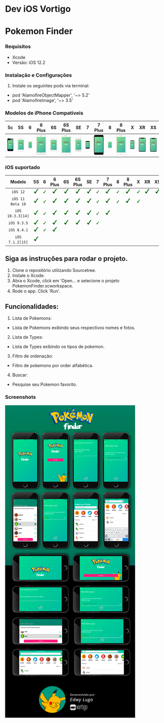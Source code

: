 # Dev iOS Vortigo

# Pokemon Finder #

### Requisitos ###

* Xcode 
* Versão: iOS 12.2

### Instalação e Configurações ###

1. Instale os seguintes pods via terminal:
* pod 'AlamofireObjectMapper', '~> 5.2'
* pod 'AlamofireImage', '~> 3.5'

### Modelos de iPhone Compatíveis ###

| 5c | 5S | 6 | 6 Plus | 6S | 6S Plus | SE | 7 | 7 Plus | 8 | 8 Plus | X | XR | XS |
| :---: | :---: | :---: | :---: | :---: | :---: | :---: | :---: | :---: | :---: | :---: | :---: | :---: | :---: |
| ![pokemonfinder-ios](Screenshots/iPhone/85px-IPhone_5C.png) | ![pokemonfinder-ios](Screenshots/iPhone/IPhone_5s.png) | ![pokemonfinder-ios](Screenshots/iPhone/97px-IPhone6_silver_frontface.png) | ![pokemonfinder-ios](Screenshots/iPhone/113px-IPhone6_silver_frontface.png) | ![pokemonfinder-ios](Screenshots/iPhone/97px-IPhone_6s_vector.svg.png) | ![pokemonfinder-ios](Screenshots/iPhone/113px-IPhone_6s_Plus_vector.svg.png) | ![pokemonfinder-ios](Screenshots/iPhone/85px-IPhone_SE_rose_gold_copy.png) | ![pokemonfinder-ios](Screenshots/iPhone/IPhone_7_Jet_Black.svg.png) | ![pokemonfinder-ios](Screenshots/iPhone/IPhone_7_Plus_Jet_Black.svg.png) | ![pokemonfinder-ios](Screenshots/iPhone/97px-IPhone_8_vector.svg.png) | ![pokemonfinder-ios](Screenshots/iPhone/113px-IPhone_8_plus_vector.svg.png) | ![pokemonfinder-ios](Screenshots/iPhone/100px-IPhone_X_vector.svg.png) | ![pokemonfinder-ios](Screenshots/iPhone/100px-IPhone_X_vector.svg.png) | ![pokemonfinder-ios](Screenshots/iPhone/100px-IPhone_X_vector.svg.png) |

### iOS suportado ###

| Modelo 		 | 5S 	| 6 	| 6 Plus | 6S   | 6S Plus | SE  | 7     | 7 Plus | 8  	| 8 Plus | X 	| XR 	| XS 	|
| :---: | :---: | :---: | :---: | :---: | :---: | :---: | :---: | :---: | :---: | :---: | :---: | :---: | :---: |
| `iOS 12` |	![pokemonfinder-ios](Screenshots/iPhone/15px-Yes_check.svg.png) |	![pokemonfinder-ios](Screenshots/iPhone/15px-Yes_check.svg.png) |	![pokemonfinder-ios](Screenshots/iPhone/15px-Yes_check.svg.png)  |	![pokemonfinder-ios](Screenshots/iPhone/15px-Yes_check.svg.png) |	![pokemonfinder-ios](Screenshots/iPhone/15px-Yes_check.svg.png)   |	![pokemonfinder-ios](Screenshots/iPhone/15px-Yes_check.svg.png) |	![pokemonfinder-ios](Screenshots/iPhone/15px-Yes_check.svg.png) |	![pokemonfinder-ios](Screenshots/iPhone/15px-Yes_check.svg.png)  |	![pokemonfinder-ios](Screenshots/iPhone/15px-Yes_check.svg.png) |	![pokemonfinder-ios](Screenshots/iPhone/15px-Yes_check.svg.png)  |	![pokemonfinder-ios](Screenshots/iPhone/15px-Yes_check.svg.png) |	![pokemonfinder-ios](Screenshots/iPhone/15px-Yes_check.svg.png) |	![pokemonfinder-ios](Screenshots/iPhone/15px-Yes_check.svg.png) |
| `iOS 11 Beta 10` | 	![pokemonfinder-ios](Screenshots/iPhone/15px-Yes_check.svg.png) |	![pokemonfinder-ios](Screenshots/iPhone/15px-Yes_check.svg.png) |	![pokemonfinder-ios](Screenshots/iPhone/15px-Yes_check.svg.png)  |	![pokemonfinder-ios](Screenshots/iPhone/15px-Yes_check.svg.png) |	![pokemonfinder-ios](Screenshots/iPhone/15px-Yes_check.svg.png)   |	![pokemonfinder-ios](Screenshots/iPhone/15px-Yes_check.svg.png) |	![pokemonfinder-ios](Screenshots/iPhone/15px-Yes_check.svg.png) |	![pokemonfinder-ios](Screenshots/iPhone/15px-Yes_check.svg.png)  |	![pokemonfinder-ios](Screenshots/iPhone/15px-Yes_check.svg.png) |	![pokemonfinder-ios](Screenshots/iPhone/15px-Yes_check.svg.png)  |	![pokemonfinder-ios](Screenshots/iPhone/15px-Yes_check.svg.png) |	|	|
| `iOS 10.3.3[14]` |	![pokemonfinder-ios](Screenshots/iPhone/15px-Yes_check.svg.png) |	![pokemonfinder-ios](Screenshots/iPhone/15px-Yes_check.svg.png) |	![pokemonfinder-ios](Screenshots/iPhone/15px-Yes_check.svg.png)  |	![pokemonfinder-ios](Screenshots/iPhone/15px-Yes_check.svg.png) |	![pokemonfinder-ios](Screenshots/iPhone/15px-Yes_check.svg.png)   |	![pokemonfinder-ios](Screenshots/iPhone/15px-Yes_check.svg.png) |	![pokemonfinder-ios](Screenshots/iPhone/15px-Yes_check.svg.png) |	![pokemonfinder-ios](Screenshots/iPhone/15px-Yes_check.svg.png)  |	 |	  |	 |	 |	 |
| `iOS 9.3.5` 	 |	![pokemonfinder-ios](Screenshots/iPhone/15px-Yes_check.svg.png) |	![pokemonfinder-ios](Screenshots/iPhone/15px-Yes_check.svg.png) |	![pokemonfinder-ios](Screenshots/iPhone/15px-Yes_check.svg.png)  |	![pokemonfinder-ios](Screenshots/iPhone/15px-Yes_check.svg.png) |	![pokemonfinder-ios](Screenshots/iPhone/15px-Yes_check.svg.png)   |	![pokemonfinder-ios](Screenshots/iPhone/15px-Yes_check.svg.png) |	![pokemonfinder-ios](Screenshots/iPhone/15px-Yes_check.svg.png) |	  |	 |	  |	 |		|    |
| `iOS 8.4.1`	 |  ![pokemonfinder-ios](Screenshots/iPhone/15px-Yes_check.svg.png) | 	![pokemonfinder-ios](Screenshots/iPhone/15px-Yes_check.svg.png) |	![pokemonfinder-ios](Screenshots/iPhone/15px-Yes_check.svg.png)  |	 |	   |	 |	 |	  |	 |		 |		|		|	 |
| `iOS 7.1.2[15]`  |  ![pokemonfinder-ios](Screenshots/iPhone/15px-Yes_check.svg.png) | 	 |	  |	 |	   |	 |	 |	  |	 |		 |		|		|	 |

## Siga as instruções para rodar o projeto. ##
1. Clone o repositório utilizando Sourcetree.
2. Instale o Xcode.
3. Abra o Xcode, click em 'Open... e selecione o projeto PokemonFinder.xcworkspace. 
4. Rode o app. Click 'Run'.


## Funcionalidades:
1. Lista de Pokemons:
- Lista de Pokemons exibindo seus respectivos nomes e fotos.
 
2. Lista de Types:
- Lista de Types exibindo os tipos de pokemon.

3. Filtro de ordenação:
- Filtro de pokemons por order alfabética. 
 
4. Buscar:
- Pesquise seu Pokemon favorito.
 
### Screenshots ###

![Resultado](Screenshots/welcome.png)



